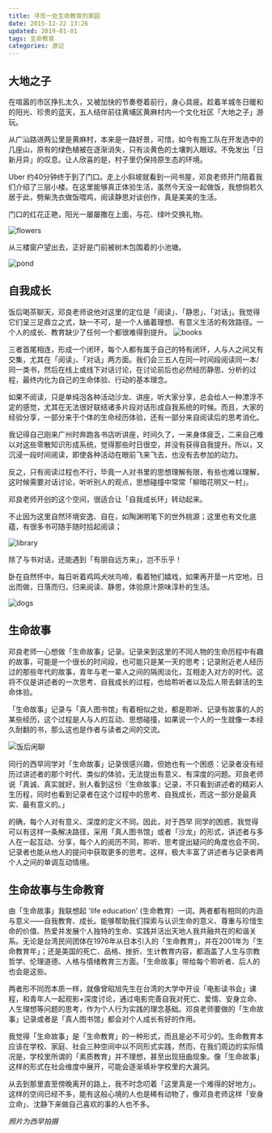 ```yaml
---
title: 寻觅一处生命教育的家园
date: 2015-12-22 13:26
updated: 2019-01-01
tags: 生命教育
categories: 游记
---
```


## 大地之子

在喧嚣的市区挣扎太久，又被加快的节奏卷着前行，身心具疲。趁着羊城冬日暖和的阳光、珍贵的蓝天，五人结伴前往黄埔区黄麻村内一个文化社区「大地之子」游玩。

从广汕路进两公里是黄麻村，本来是一路好景，可惜，如今有施工队在开发选中的几座山，原有的绿色植被在逐渐消失，只有淡黄色的土壤刺入眼球。不免发出「日新月异」的叹息。让人欣喜的是，村子里仍保持原生态的环境。

Uber 约40分钟终于到了门口。走上小斜坡就看到一间书屋，邓良老师开门陪着我们介绍了三层小楼。在这里能够真正体验生活，虽然今天没一起做饭，我想倘若久居于此，劈柴洗衣做饭喂鸡，阅读静思对谈创作，真是美美的生活。

门口的红花正艳，阳光一屡屡撒在上面，与花、绿叶交换礼物。

![flowers](https://36.media.tumblr.com/05096bf3dd47f08bd4884ee78ba5ba14/tumblr_nzoqobgvtD1t03x8ro3_1280.jpg)

从三楼窗户望出去，正好是门前被树木包围着的小池塘。

![pond](https://41.media.tumblr.com/f90f17d968288710854dc65273828954/tumblr_nzoqobgvtD1t03x8ro5_1280.jpg)

## 自我成长

饭后喝茶聊天，邓良老师说他对这里的定位是「阅读」、「静思」、「对话」。我觉得它们呈三足鼎立之式，缺一不可，是一个人循着理想、有意义生活的有效路径。一个人的成长、教育缺少了任何一个都很难得到提升。
![books](https://41.media.tumblr.com/df0b1eb4ce26b51319538899c685f598/tumblr_nzoqobgvtD1t03x8ro1_1280.jpg)

三者首尾相连，形成一个闭环，每个人都有属于自己的特有闭环，人与人之间又有交集，尤其在「阅读」、「对话」两方面。我们会三五人在同一时间段阅读同一本/同一类书，然后在线上或线下对话讨论，在讨论前后也必然经历静思、分析的过程，最终内化为自己的生命体验、行动的基本理念。

如果不阅读，只是单纯泡各种活动沙龙、讲座，听大家分享，总会给人一种漂浮不定的感觉，尤其在无法很好联结诸多片段对话形成自我系统的时候。而且，大家的经验分享，一部分来于个体的生命经历体验，还有一部分来自阅读后的思考消化。

我记得自己刚来广州时奔跑各书店听讲座，时间久了，一来身体疲乏，二来自己难以对这些零散知识形成系统，觉得那些时日很空，并没有获得自我提升。所以，又沉浸一段时间阅读，即使各种活动在眼前飞来飞去，也没有去参加的动力。

反之，只有阅读过程也不行，毕竟一人对书里的思想理解有限，有些也难以理解，这时候需要对话讨论，听听别人的观点，思想碰撞中常常「柳暗花明又一村」。

邓良老师开创的这个空间，很适合让「自我成长环」转动起来。

不止因为这里自然环境安逸、自在，如陶渊明笔下的世外桃源；这里也有文化底蕴，有很多书可随手随时拾起阅读；

![library](https://36.media.tumblr.com/d5c8fbcbf55bad7aaa91d9a254c06589/tumblr_nzqslspJmJ1uft3xho4_1280.jpg)

除了与书对话，还能遇到「有朋自远方来」，岂不乐乎！

卧在自然怀中，每日听着鸡鸣犬吠鸟啼，看着牠们嬉戏，如果再开垦一片空地，日出而做，日落而归，归来阅读、静思，体验原汁原味淳朴的生活。

![dogs](https://41.media.tumblr.com/d90884fa31ce2a4ed678b8c930ee9974/tumblr_nzqslspJmJ1uft3xho2_540.jpg)

## 生命故事

邓良老师一心想做「生命故事」记录。记录来到这里的不同人物的生命历程中有趣的故事，可能是一个很长的时间段，也可能只是某一天的思考；记录附近老人经历过的那些年代的故事，青年与老一辈人之间的隔阂淡化，互相走入对方的时代。这将不仅是讲述者的一次思考、自我成长的过程，也给聆听者以及后人带去鲜活的生命体验。

「生命故事」记录与「真人图书馆」有着相似之处，都是聆听、记录有故事的人的某些经历，这个过程是人与人的互动、思想碰撞，如果说一个人的一生就像一本经久耐翻的书，那么这也是作者与读者之间的交流。

![饭后闲聊](https://41.media.tumblr.com/2034fbf6c3d1a4edc9dca5fc2b3bc97b/tumblr_nzoqobgvtD1t03x8ro7_1280.jpg)

同行的西早同学对「生命故事」记录很感兴趣，但她也有一个困惑：记录者没有经历过讲述者的那个时代、类似的体验，无法提出有意义、有深度的问题。邓良老师说「真诚、真实就好，别人看到这份『生命故事』记录，不只看到讲述者的精彩人生历程，同时也看到记录者在这个过程中的思考、自我成长，而这一部分是最真实、最有意义的。」

的确，每个人对有意义、深度的定义不同。因此，对于西早 同学的困惑，我觉得可以有这样一条解决路径，采用「真人图书馆」或者「沙龙」的形式，讲述者与多人在一起互动、分享，每个人的阅历不同，聆听、思考提出疑问的角度也会不同，记录者也能从他人的提问中获取更多的思考。这样，极大丰富了讲述者与记录者两个人之间的单调互动情境。

## 生命故事与生命教育

由「生命故事」我联想起 'life education' (生命教育）一词。两者都有相同的内涵与意义——自我教育、成长。能够帮助我们探索与认识生命的意义、尊重与珍惜生命的价值、热爱并发展个人独特的生命、实践并活出天地人我共融共在的和谐关系。无论是台湾民间团体在1976年从日本引入的「生命教育」，并在2001年为「生命教育年」；还是美国的死亡、品格、挫折、生计教育内容，都涵盖了人生与宗教哲学、伦理道德、人格与情绪教育三方面。「生命故事」带给每个聆听者、后人的也会是这些。

两者形不同而本质一样，就像曾昭旭先生在台湾的大学中开设「电影读书会」课程，和青年人一起观影+深度讨论，通过电影完善自我对死亡、爱情、安身立命、人生理想等问题的思考，作为个人行为实践的理念基础。邓良老师要做的「生命故事」记录或者是「真人图书馆」都会对个人成长有好的作用。

我觉得「生命故事」是「生命教育」的一种形式，而且是必不可少的。生命教育本应该在学校、家庭、社会三种空间中以不同形式实践，然而，在我们周边的实际情况是，学校里所谓的「素质教育」并不理想，甚至出现扭曲现象。像「生命故事」这样的形式在社会维度中展开，可能会逐渐填补学校里的大漏洞。

从去到那里直至傍晚离开的路上，我不时念叨着「这里真是一个难得的好地方」。这样的空间已经不多，能有这般心境的人也是稀有动物了，像邓良老师这样「安身立命」、沈静下来做自己喜欢的事的人也不多。

*照片为西早拍摄*
